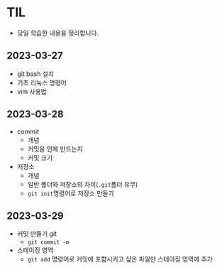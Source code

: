 # TIL
- 당일 학습한 내용을 정리합니다.

## 2023-03-27
- git bash 설치
- 기초 리눅스 명령어
- vim 사용법

## 2023-03-28
- commit
  - 개념
  - 커밋을 언제 만드는지
  - 커밋 크기
- 저장소
  - 개념
  - 일반 폴더와 저장소의 차이(`.git`폴더 유무)
  - `git init`명령어로 저장소 만들기

## 2023-03-29
- 커밋 만들기 git 
  - `git commit -m`
- 스테이징 영역 
  - `git add` 명령어로 커밋에 포함시키고 싶은 파일만 스테이징 영역에 추가
